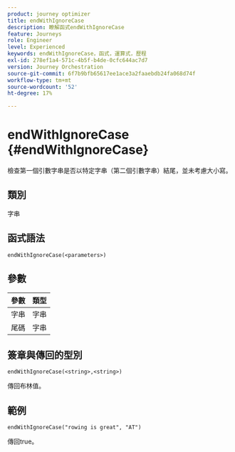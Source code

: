```yaml
---
product: journey optimizer
title: endWithIgnoreCase
description: 瞭解函式endWithIgnoreCase
feature: Journeys
role: Engineer
level: Experienced
keywords: endWithIgnoreCase，函式，運算式，歷程
exl-id: 278ef1a4-571c-4b5f-b4de-0cfc644ac7d7
version: Journey Orchestration
source-git-commit: 6f7b9bfb65617ee1ace3a2faaebdb24fa068d74f
workflow-type: tm+mt
source-wordcount: '52'
ht-degree: 17%

---
```


# endWithIgnoreCase {#endWithIgnoreCase}

檢查第一個引數字串是否以特定字串（第二個引數字串）結尾，並未考慮大小寫。

## 類別

字串

## 函式語法

`endWithIgnoreCase(<parameters>)`

## 參數

| 參數 | 類型 |
|-----------|------------------|
| 字串 | 字串 |
| 尾碼 | 字串 |

## 簽章與傳回的型別

`endWithIgnoreCase(<string>,<string>)`

傳回布林值。

## 範例

`endWithIgnoreCase("rowing is great", "AT")`

傳回true。
